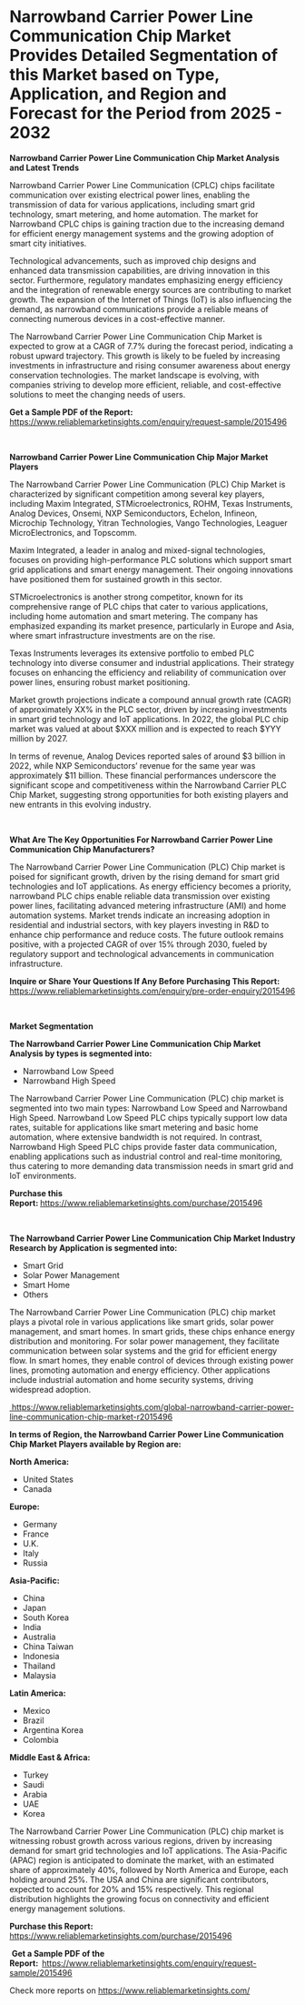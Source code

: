 <p><h1>Narrowband Carrier Power Line Communication Chip Market Provides Detailed Segmentation of this Market based on Type, Application, and Region and Forecast for the Period from 2025 - 2032</h1></p><p><strong>Narrowband Carrier Power Line Communication Chip Market Analysis and Latest Trends</strong></p>
<p><p>Narrowband Carrier Power Line Communication (CPLC) chips facilitate communication over existing electrical power lines, enabling the transmission of data for various applications, including smart grid technology, smart metering, and home automation. The market for Narrowband CPLC chips is gaining traction due to the increasing demand for efficient energy management systems and the growing adoption of smart city initiatives. </p><p>Technological advancements, such as improved chip designs and enhanced data transmission capabilities, are driving innovation in this sector. Furthermore, regulatory mandates emphasizing energy efficiency and the integration of renewable energy sources are contributing to market growth. The expansion of the Internet of Things (IoT) is also influencing the demand, as narrowband communications provide a reliable means of connecting numerous devices in a cost-effective manner.</p><p>The Narrowband Carrier Power Line Communication Chip Market is expected to grow at a CAGR of 7.7% during the forecast period, indicating a robust upward trajectory. This growth is likely to be fueled by increasing investments in infrastructure and rising consumer awareness about energy conservation technologies. The market landscape is evolving, with companies striving to develop more efficient, reliable, and cost-effective solutions to meet the changing needs of users.</p></p>
<p><strong>Get a Sample PDF of the Report:&nbsp;</strong> <a href="https://www.reliablemarketinsights.com/enquiry/request-sample/2015496?utm_campaign=1166&utm_medium=2&utm_source=Github&utm_content=ia&utm_term=17012025&utm_id=narrowband-carrier-power-line-communication-chip">https://www.reliablemarketinsights.com/enquiry/request-sample/2015496</a></p>
<p>&nbsp;</p>
<p><strong>Narrowband Carrier Power Line Communication Chip Major Market Players</strong></p>
<p><p>The Narrowband Carrier Power Line Communication (PLC) Chip Market is characterized by significant competition among several key players, including Maxim Integrated, STMicroelectronics, ROHM, Texas Instruments, Analog Devices, Onsemi, NXP Semiconductors, Echelon, Infineon, Microchip Technology, Yitran Technologies, Vango Technologies, Leaguer MicroElectronics, and Topscomm. </p><p>Maxim Integrated, a leader in analog and mixed-signal technologies, focuses on providing high-performance PLC solutions which support smart grid applications and smart energy management. Their ongoing innovations have positioned them for sustained growth in this sector.</p><p>STMicroelectronics is another strong competitor, known for its comprehensive range of PLC chips that cater to various applications, including home automation and smart metering. The company has emphasized expanding its market presence, particularly in Europe and Asia, where smart infrastructure investments are on the rise.</p><p>Texas Instruments leverages its extensive portfolio to embed PLC technology into diverse consumer and industrial applications. Their strategy focuses on enhancing the efficiency and reliability of communication over power lines, ensuring robust market positioning.</p><p>Market growth projections indicate a compound annual growth rate (CAGR) of approximately XX% in the PLC sector, driven by increasing investments in smart grid technology and IoT applications. In 2022, the global PLC chip market was valued at about $XXX million and is expected to reach $YYY million by 2027.</p><p>In terms of revenue, Analog Devices reported sales of around $3 billion in 2022, while NXP Semiconductors’ revenue for the same year was approximately $11 billion. These financial performances underscore the significant scope and competitiveness within the Narrowband Carrier PLC Chip Market, suggesting strong opportunities for both existing players and new entrants in this evolving industry.</p></p>
<p>&nbsp;</p>
<p><strong>What Are The Key Opportunities For Narrowband Carrier Power Line Communication Chip Manufacturers?</strong></p>
<p><p>The Narrowband Carrier Power Line Communication (PLC) Chip market is poised for significant growth, driven by the rising demand for smart grid technologies and IoT applications. As energy efficiency becomes a priority, narrowband PLC chips enable reliable data transmission over existing power lines, facilitating advanced metering infrastructure (AMI) and home automation systems. Market trends indicate an increasing adoption in residential and industrial sectors, with key players investing in R&D to enhance chip performance and reduce costs. The future outlook remains positive, with a projected CAGR of over 15% through 2030, fueled by regulatory support and technological advancements in communication infrastructure.</p></p>
<p><strong>Inquire or Share Your Questions If Any Before Purchasing This Report:</strong> <a href="https://www.reliablemarketinsights.com/enquiry/pre-order-enquiry/2015496?utm_campaign=1166&utm_medium=2&utm_source=Github&utm_content=ia&utm_term=17012025&utm_id=narrowband-carrier-power-line-communication-chip">https://www.reliablemarketinsights.com/enquiry/pre-order-enquiry/2015496</a></p>
<p>&nbsp;</p>
<p><strong>Market Segmentation</strong></p>
<p><strong>The Narrowband Carrier Power Line Communication Chip Market Analysis by types is segmented into:</strong></p>
<p><ul><li>Narrowband Low Speed</li><li>Narrowband High Speed</li></ul></p>
<p><p>The Narrowband Carrier Power Line Communication (PLC) chip market is segmented into two main types: Narrowband Low Speed and Narrowband High Speed. Narrowband Low Speed PLC chips typically support low data rates, suitable for applications like smart metering and basic home automation, where extensive bandwidth is not required. In contrast, Narrowband High Speed PLC chips provide faster data communication, enabling applications such as industrial control and real-time monitoring, thus catering to more demanding data transmission needs in smart grid and IoT environments.</p></p>
<p><strong>Purchase this Report:&nbsp;</strong><a href="https://www.reliablemarketinsights.com/purchase/2015496?utm_campaign=1166&utm_medium=2&utm_source=Github&utm_content=ia&utm_term=17012025&utm_id=narrowband-carrier-power-line-communication-chip">https://www.reliablemarketinsights.com/purchase/2015496</a></p>
<p>&nbsp;</p>
<p><strong>The Narrowband Carrier Power Line Communication Chip Market Industry Research by Application is segmented into:</strong></p>
<p><ul><li>Smart Grid</li><li>Solar Power Management</li><li>Smart Home</li><li>Others</li></ul></p>
<p><p>The Narrowband Carrier Power Line Communication (PLC) chip market plays a pivotal role in various applications like smart grids, solar power management, and smart homes. In smart grids, these chips enhance energy distribution and monitoring. For solar power management, they facilitate communication between solar systems and the grid for efficient energy flow. In smart homes, they enable control of devices through existing power lines, promoting automation and energy efficiency. Other applications include industrial automation and home security systems, driving widespread adoption.</p></p>
<p><a href="https://www.reliablemarketinsights.com/global-narrowband-carrier-power-line-communication-chip-market-r2015496?utm_campaign=1166&utm_medium=2&utm_source=Github&utm_content=ia&utm_term=17012025&utm_id=narrowband-carrier-power-line-communication-chip">&nbsp;https://www.reliablemarketinsights.com/global-narrowband-carrier-power-line-communication-chip-market-r2015496</a></p>
<p><strong>In terms of Region, the Narrowband Carrier Power Line Communication Chip Market Players available by Region are:</strong></p>
<p>
    <p> <strong> North America: </strong>
        <ul>
            <li>United States</li>
            <li>Canada</li>
        </ul>
        </p> 
    <p> <strong> Europe: </strong>
        <ul>
            <li>Germany</li>
            <li>France</li>
            <li>U.K.</li>
            <li>Italy</li>
            <li>Russia</li>
        </ul>
        </p> 
    <p> <strong> Asia-Pacific: </strong>
        <ul>
            <li>China</li>
            <li>Japan</li>
            <li>South Korea</li>
            <li>India</li>
            <li>Australia</li>
            <li>China Taiwan</li>
            <li>Indonesia</li>
            <li>Thailand</li>
            <li>Malaysia</li>
        </ul>
        </p> 
    <p> <strong> Latin America: </strong>
        <ul>
            <li>Mexico</li>
            <li>Brazil</li>
            <li>Argentina Korea</li>
            <li>Colombia</li>
        </ul>
        </p> 
    <p> <strong> Middle East & Africa: </strong>
        <ul>
            <li>Turkey</li>
            <li>Saudi</li>
            <li>Arabia</li>
            <li>UAE</li>
            <li>Korea</li>
        </ul>
    </p>
    </p>
<p><p>The Narrowband Carrier Power Line Communication (PLC) chip market is witnessing robust growth across various regions, driven by increasing demand for smart grid technologies and IoT applications. The Asia-Pacific (APAC) region is anticipated to dominate the market, with an estimated share of approximately 40%, followed by North America and Europe, each holding around 25%. The USA and China are significant contributors, expected to account for 20% and 15% respectively. This regional distribution highlights the growing focus on connectivity and efficient energy management solutions.</p></p>
<p><strong>Purchase this Report: </strong><a href="https://www.reliablemarketinsights.com/purchase/2015496?utm_campaign=1166&utm_medium=2&utm_source=Github&utm_content=ia&utm_term=17012025&utm_id=narrowband-carrier-power-line-communication-chip">https://www.reliablemarketinsights.com/purchase/2015496</a></p>
<p>&nbsp;<strong>Get a Sample PDF of the Report:&nbsp;&nbsp;</strong><a href="https://www.reliablemarketinsights.com/enquiry/request-sample/2015496?utm_campaign=1166&utm_medium=2&utm_source=Github&utm_content=ia&utm_term=17012025&utm_id=narrowband-carrier-power-line-communication-chip">https://www.reliablemarketinsights.com/enquiry/request-sample/2015496</a></p>
<p><strong></strong></p>
<p>Check more reports on <a href="https://www.reliablemarketinsights.com/?utm_campaign=1166&utm_medium=2&utm_source=Github&utm_content=ia&utm_term=17012025&utm_id=narrowband-carrier-power-line-communication-chip">https://www.reliablemarketinsights.com/</a></p>